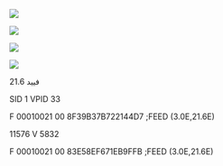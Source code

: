 ![](https://img.shields.io/badge/CW-%D9%84%D8%A7%D8%B6%D8%A7%D9%81%D8%A9%20%D8%B4%D9%81%D8%B1%D9%87%20%20%D9%85%D8%A4%D9%82%D8%AA%D9%87%20%D8%A7%D9%88%20%D8%AB%D8%A7%D8%A8%D8%AA%D9%87-brightgreen
)

![](https://img.shields.io/badge/SID-%D8%B9%D8%B7%D9%86%D9%8A%20%D8%B1%D9%82%D9%85%20-red)

![](https://img.shields.io/badge/VPID-%D8%B9%D8%B7%D9%86%D9%8A%20%D8%B1%D9%82%D9%85%20-red)

![](https://img.shields.io/badge/issues-%D8%A8%D8%A7%D9%85%D9%83%D8%A7%D9%86%D9%83%20%D9%83%D8%AA%D8%A7%D8%A8%D9%87%20%D8%A7%D9%84%D8%B7%D9%84%D8%A8%20%D9%81%D9%8A-blue 
)

فييد 21.6 

SID 1 VPID 33

F 00010021 00 8F39B37B722144D7 ;FEED (3.0E,21.6E)

11576 V 5832

F 00010021 00 83E58EF671EB9FFB ;FEED (3.0E,21.6E)
